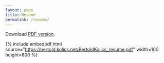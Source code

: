 ```yaml
---
layout: page
title: Resume
permalink: /resume/
---
```


Download [PDF version](https://bertold.kolics.net/BertoldKolics_resume.pdf).

{% include embedpdf.html source="https://bertold.kolics.net/BertoldKolics_resume.pdf" width=100 height=800 %}
